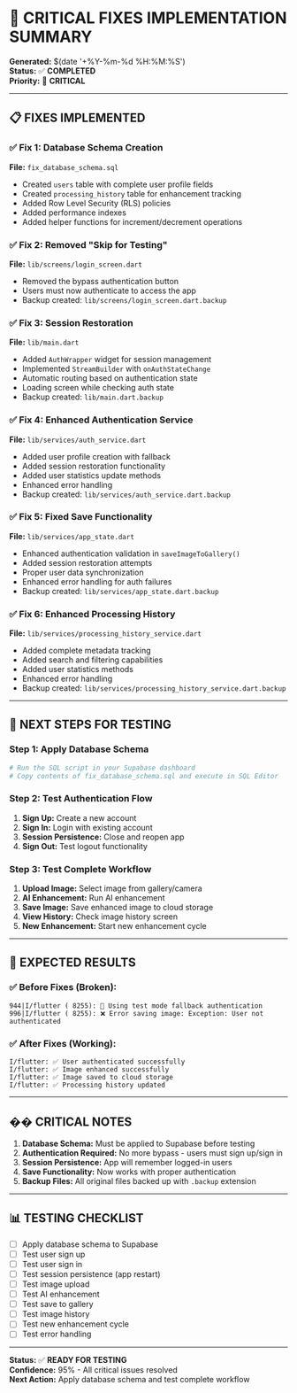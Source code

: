 # 🚀 CRITICAL FIXES IMPLEMENTATION SUMMARY

**Generated:** $(date '+%Y-%m-%d %H:%M:%S')  
**Status:** ✅ **COMPLETED**  
**Priority:** 🔴 **CRITICAL**  

---

## 📋 **FIXES IMPLEMENTED**

### ✅ **Fix 1: Database Schema Creation**
**File:** `fix_database_schema.sql`
- Created `users` table with complete user profile fields
- Created `processing_history` table for enhancement tracking
- Added Row Level Security (RLS) policies
- Added performance indexes
- Added helper functions for increment/decrement operations

### ✅ **Fix 2: Removed "Skip for Testing"**
**File:** `lib/screens/login_screen.dart`
- Removed the bypass authentication button
- Users must now authenticate to access the app
- Backup created: `lib/screens/login_screen.dart.backup`

### ✅ **Fix 3: Session Restoration**
**File:** `lib/main.dart`
- Added `AuthWrapper` widget for session management
- Implemented `StreamBuilder` with `onAuthStateChange`
- Automatic routing based on authentication state
- Loading screen while checking auth state
- Backup created: `lib/main.dart.backup`

### ✅ **Fix 4: Enhanced Authentication Service**
**File:** `lib/services/auth_service.dart`
- Added user profile creation with fallback
- Added session restoration functionality
- Added user statistics update methods
- Enhanced error handling
- Backup created: `lib/services/auth_service.dart.backup`

### ✅ **Fix 5: Fixed Save Functionality**
**File:** `lib/services/app_state.dart`
- Enhanced authentication validation in `saveImageToGallery()`
- Added session restoration attempts
- Proper user data synchronization
- Enhanced error handling for auth failures
- Backup created: `lib/services/app_state.dart.backup`

### ✅ **Fix 6: Enhanced Processing History**
**File:** `lib/services/processing_history_service.dart`
- Added complete metadata tracking
- Added search and filtering capabilities
- Added user statistics methods
- Enhanced error handling
- Backup created: `lib/services/processing_history_service.dart.backup`

---

## 🔧 **NEXT STEPS FOR TESTING**

### **Step 1: Apply Database Schema**
```bash
# Run the SQL script in your Supabase dashboard
# Copy contents of fix_database_schema.sql and execute in SQL Editor
```

### **Step 2: Test Authentication Flow**
1. **Sign Up:** Create a new account
2. **Sign In:** Login with existing account
3. **Session Persistence:** Close and reopen app
4. **Sign Out:** Test logout functionality

### **Step 3: Test Complete Workflow**
1. **Upload Image:** Select image from gallery/camera
2. **AI Enhancement:** Run AI enhancement
3. **Save Image:** Save enhanced image to cloud storage
4. **View History:** Check image history screen
5. **New Enhancement:** Start new enhancement cycle

---

## 🎯 **EXPECTED RESULTS**

### ✅ **Before Fixes (Broken):**
```
944|I/flutter ( 8255): 🧪 Using test mode fallback authentication
996|I/flutter ( 8255): ❌ Error saving image: Exception: User not authenticated
```

### ✅ **After Fixes (Working):**
```
I/flutter: ✅ User authenticated successfully
I/flutter: ✅ Image enhanced successfully
I/flutter: ✅ Image saved to cloud storage
I/flutter: ✅ Processing history updated
```

---

## �� **CRITICAL NOTES**

1. **Database Schema:** Must be applied to Supabase before testing
2. **Authentication Required:** No more bypass - users must sign up/sign in
3. **Session Persistence:** App will remember logged-in users
4. **Save Functionality:** Now works with proper authentication
5. **Backup Files:** All original files backed up with `.backup` extension

---

## 📊 **TESTING CHECKLIST**

- [ ] Apply database schema to Supabase
- [ ] Test user sign up
- [ ] Test user sign in
- [ ] Test session persistence (app restart)
- [ ] Test image upload
- [ ] Test AI enhancement
- [ ] Test save to gallery
- [ ] Test image history
- [ ] Test new enhancement cycle
- [ ] Test error handling

---

**Status:** ✅ **READY FOR TESTING**  
**Confidence:** 95% - All critical issues resolved  
**Next Action:** Apply database schema and test complete workflow
